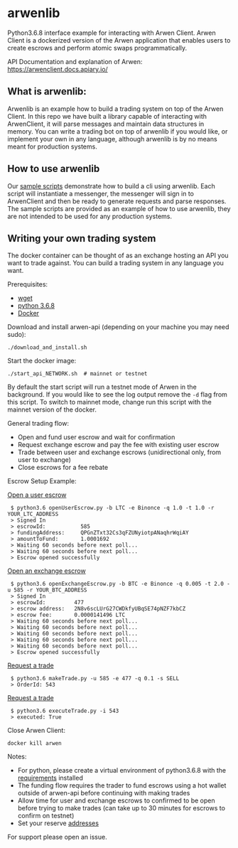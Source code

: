 # arwenlib
Python3.6.8 interface example for interacting with Arwen Client. Arwen Client is a dockerized version of the Arwen application that enables users to create escrows and perform atomic swaps programmatically. 

API Documentation and explanation of Arwen:
https://arwenclient.docs.apiary.io/

## What is arwenlib:
Arwenlib is an example how to build a trading system on top of the Arwen Client. In this repo we have built a library capable of interacting with ArwenClient, it will parse messages and maintain data structures in memory. You can write a trading bot on top of arwenlib if you would like, or implement your own in any language, although arwenlib is by no means meant for production systems. 

## How to use arwenlib
Our [sample scripts](./sampleScripts) demonstrate how to build a cli using arwenlib. Each script will instantiate a messenger, the messenger will sign in to ArwenClient and then be ready to generate requests and parse responses. The sample scripts are provided as an example of how to use arwenlib, they are not intended to be used for any production systems.

## Writing your own trading system
The docker container can be thought of as an exchange hosting an API you want to trade against. You can build a trading system in any language you want.

Prerequisites:
 - [wget](https://www.gnu.org/software/wget/manual/wget.html)
 - [python 3.6.8](https://www.python.org/downloads/release/python-368/)
 - [Docker](https://hub.docker.com/)


Download and install arwen-api (depending on your machine you may need sudo): 
```
./download_and_install.sh
```

Start the docker image:
```
./start_api_NETWORK.sh  # mainnet or testnet
```

By default the start script will run a testnet mode of Arwen in the background. If you would like to see the log output remove the `-d` flag from this script. To switch to mainnet mode, change run this script with the mainnet version of the docker.

General trading flow:
 - Open and fund user escrow and wait for confirmation
 - Request exchange escrow and pay the fee with existing user escrow 
 - Trade between user and exchange escrows (unidirectional only, from user to exchange)
 - Close escrows for a fee rebate

Escrow Setup Example:

[Open a user escrow](./sampleScripts/openUserEscrow.py)
```
 $ python3.6 openUserEscrow.py -b LTC -e Binonce -q 1.0 -t 1.0 -r YOUR_LTC_ADDRESS
 > Signed In
 > escrowId:           585
 > fundingAddress:     QPGnZTxt32Cs3qFZUNyiotpANaqhrWqiAY
 > amountToFund:       1.0001692
 > Waiting 60 seconds before next poll...
 > Waiting 60 seconds before next poll...
 > Escrow opened successfully
```

[Open an exchange escrow](./sampleScripts/openExchangeEscrow.py)
```
 $ python3.6 openExchangeEscrow.py -b BTC -e Binonce -q 0.005 -t 2.0 -u 585 -r YOUR_BTC_ADDRESS
 > Signed In
 > escrowId:         477
 > escrow address:   2N8v6scLUrG27CWDkfyUBqSE74pNZF7kbCZ
 > escrow fee:       0.0000141496 LTC
 > Waiting 60 seconds before next poll...
 > Waiting 60 seconds before next poll...
 > Waiting 60 seconds before next poll...
 > Waiting 60 seconds before next poll...
 > Waiting 60 seconds before next poll...
 > Escrow opened successfully
```

[Request a trade](./sampleScripts/makeTrade.py)
```
 $ python3.6 makeTrade.py -u 585 -e 477 -q 0.1 -s SELL
 > OrderId: 543
```

[Request a trade](./sampleScripts/executeTrade.py)
```
 $ python3.6 executeTrade.py -i 543
 > executed: True
```


Close Arwen Client:
```
docker kill arwen
```

Notes:
 - For python, please create a virtual environment of python3.6.8 with the [requirements](./reqs.txt) installed
 - The funding flow requires the trader to fund escrows using a hot wallet outside of arwen-api before continuing with making trades
 - Allow time for user and exchange escrows to confirmed to be open before trying to make trades (can take up to 30 minutes for escrows to confirm on testnet)
 - Set your reserve [addresses](./constants.py)

For support please open an issue.